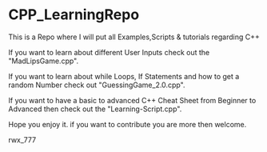 # CPP_LearningRepo

This is a Repo where I will put all Examples,Scripts & tutorials regarding C++

If you want to learn about different User Inputs check out the "MadLipsGame.cpp".

If you want to learn about while Loops, If Statements and how to get a random Number check out "GuessingGame_2.0.cpp".

If you want to have a basic to advanced C++ Cheat Sheet from Beginner to Advanced then check out the "Learning-Script.cpp".

Hope you enjoy it.
if you want to contribute you are more then welcome.

rwx_777
